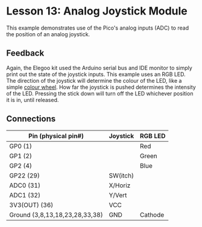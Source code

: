# Lesson 13: Analog Joystick Module #

This example demonstrates use of the Pico's analog inputs (ADC) to read the position of an analog joystick.

## Feedback ##

Again, the Elegoo kit used the Arduino serial bus and IDE monitor to simply print out the state of
the joystick inputs. This example uses an RGB LED. The direction of the joystick will determine the
colour of the LED, like a simple [colour wheel](https://en.wikipedia.org/wiki/Color_wheel).
How far the joystick is pushed determines the intensity of the LED. Pressing the stick down will
turn off the LED whichever position it is in, until released.

## Connections ##

| Pin (physical pin#) | Joystick | RGB LED |
|-|-|-|
| GP0 (1) | | Red |
| GP1 (2) | | Green |
| GP2 (4) | | Blue |
| GP22 (29) | SW(itch) |
| ADC0 (31) | X/Horiz |
| ADC1 (32) | Y/Vert |
| 3V3(OUT) (36) | VCC |
| Ground (3,8,13,18,23,28,33,38) | GND | Cathode |
